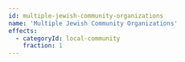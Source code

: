 ```yaml
---
id: multiple-jewish-community-organizations
name: 'Multiple Jewish Community Organizations'
effects:
  - categoryId: local-community
    fraction: 1
---
```

